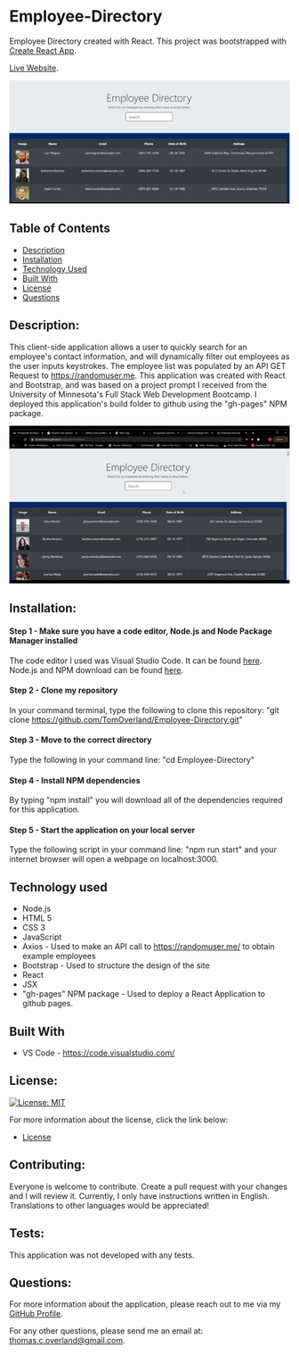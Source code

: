 # Employee-Directory

Employee Directory created with React.  This project was bootstrapped with [Create React App](https://github.com/facebook/create-react-app).

[Live Website](https://tomoverland.github.io/Employee-Directory/).

![Screenshot of Application](https://github.com/TomOverland/Employee-Directory/blob/main/public/assets/employee-directory.JPG)


## Table of Contents

- [Description](#description)
- [Installation](#installation)
- [Technology Used](#technology-used)
- [Built With](#built-with)
- [License](#license)
- [Questions](#questions)


## Description:

This client-side application allows a user to quickly search for an employee's contact information, and will dynamically filter out employees as the user inputs keystrokes.  The employee list was populated by an API GET Request to https://randomuser.me.  This application was created with React and Bootstrap, and was based on a project prompt I received from the University of Minnesota's Full Stack Web Development Bootcamp.  I deployed this application's build folder to github using the "gh-pages" NPM package.

![Screenshot of Application](https://github.com/TomOverland/Employee-Directory/blob/main/public/assets/Searchgif.gif)


## Installation:

#### Step 1 - Make sure you have a code editor, Node.js and Node Package Manager installed

The code editor I used was Visual Studio Code. It can be found [here](https://code.visualstudio.com/download).  
Node.js and NPM download can be found [here](https://nodejs.org/en/).  

#### Step 2 - Clone my repository

In your command terminal, type the following to clone this repository: "git clone https://github.com/TomOverland/Employee-Directory.git"

#### Step 3 - Move to the correct directory

Type the following in your command line: "cd Employee-Directory"

#### Step 4 - Install NPM dependencies

By typing "npm install" you will download all of the dependencies required for this application.

#### Step 5 - Start the application on your local server

Type the following script in your command line: "npm run start" and your internet browser will open a webpage on localhost:3000.  

## Technology used
* Node.js
* HTML 5
* CSS 3
* JavaScript
* Axios - Used to make an API call to https://randomuser.me/ to obtain example employees
* Bootstrap - Used to structure the design of the site
* React
* JSX
* "gh-pages" NPM package - Used to deploy a React Application to github pages.

## Built With
* VS Code - https://code.visualstudio.com/

## License:

[![License: MIT](https://img.shields.io/badge/License-MIT-yellow.svg)](https://opensource.org/licenses/MIT)

For more information about the license, click the link below:

- [License](https://opensource.org/licenses/)

## Contributing:

Everyone is welcome to contribute. Create a pull request with your changes and I will review it. Currently, I only have instructions written in English. Translations to other languages would be appreciated!

## Tests:

This application was not developed with any tests.

## Questions:

For more information about the application, please reach out to me via my [GitHub Profile](https://github.com/TomOverland).

For any other questions, please send me an email at: thomas.c.overland@gmail.com.
